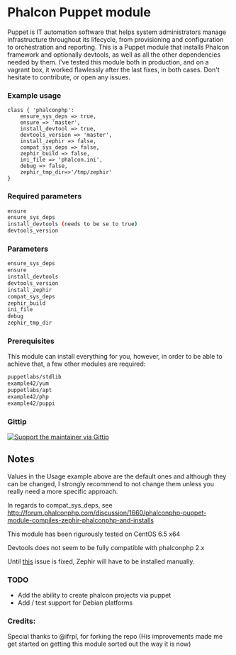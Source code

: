 # Phalcon Puppet module

Puppet is IT automation software that helps system administrators manage infrastructure throughout its lifecycle, from provisioning and configuration to orchestration and reporting. This is a Puppet module that installs Phalcon framework and optionally devtools, as well as all the other dependencies needed by them. I've tested this module both in production, and on a vagrant box, it worked flawlessly after the last fixes, in both cases. Don't hesitate 
to contribute, or open any issues.

### Example usage
    
```puppet
class { 'phalconphp':
    ensure_sys_deps => true,
    ensure => 'master', 
    install_devtool => true,
    devtools_version => 'master',
    install_zephir => false,
    compat_sys_deps => false,
    zephir_build => false,
    ini_file => 'phalcon.ini',
    debug => false,
    zephir_tmp_dir=>'/tmp/zephir'
}
```    
    
### Required parameters

```bash
ensure
ensure_sys_deps
install_devtools (needs to be se to true)
devtools_version
```

### Parameters

```bash
ensure_sys_deps
ensure 
install_devtools
devtools_version
install_zephir
compat_sys_deps
zephir_build
ini_file
debug
zephir_tmp_dir
```

### Prerequisites

This module can install everything for you, however, in order to be able to achieve that, a few other modules are required:

```bash
puppetlabs/stdlib
example42/yum 
puppetlabs/apt
example42/php 
example42/puppi
```

### Gittip

[![Support the maintainer via Gittip](https://rawgithub.com/twolfson/gittip-badge/0.2.0/dist/gittip.png)](https://www.gittip.com/pennycoders/)

## Notes
 
Values in the Usage example above are the default ones and although they can be changed, I strongly recommend to not change them unless you really need a more specific approach.
    
In regards to compat_sys_deps, see http://forum.phalconphp.com/discussion/1660/phalconphp-puppet-module-compiles-zephir-phalconphp-and-installs
    
This module has been rigurously tested on CentOS 6.5 x64
    
Devtools does not seem to be fully compatible with phalconphp 2.x

Until [this](https://github.com/phalcon/zephir/issues/344) issue is fixed, Zephir will have to be installed manually.

### TODO
    
* Add the ability to create phalcon projects via puppet
* Add / test support for Debian platforms
    
### Credits: ###

Special thanks to @ifrpl, for forking the repo (His improvements made me get started on getting this module sorted out the way it is now)